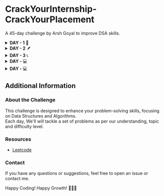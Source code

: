 # CrackYourInternship-CrackYourPlacement

A 45-day challenge by Arsh Goyal to improve DSA skills.

<details>
<summary><strong>DAY - 1</strong> 🌟</summary>

| S. No. | PROBLEM NAME                      | TOPIC NAME       | LEVEL | LINK                                                                   |
| ------ | --------------------------------- | ---------------- | ----- | ---------------------------------------------------------------------- |
| 01.    | 1. Two Sum                        | Arrays           | Easy  | [Leetcode](https://leetcode.com/problems/two-sum)                      |
| 02.    | 67. Add Binary                    | Maths            | Easy  | [Leetcode](https://leetcode.com/problems/add-binary)                   |
| 03.    | 168. Excel Sheet Column Title     | Maths            | Easy  | [Leetcode](https://leetcode.com/problems/excel-sheet-column-title)     |
| 04.    | 232. Implement Queue using Stacks | Stack and Queues | Easy  | [Leetcode](https://leetcode.com/problems/implement-queue-using-stacks) |

</details>

<details>
<summary><strong>DAY - 2</strong> 🪶</summary>

| S. No. | PROBLEM NAME                            | TOPIC NAME   | LEVEL | LINK         |
| ------ | --------------------------------------- | ------------ | ----- | ------------ |
| 01.    | 26. Remove Duplicates from Sorted Array | Arrays       | Easy  | [Leetcode]() |
| 02.    | 206. Reverse Linked List                | Linked Lists | Easy  | [Leetcode]() |

</details>

<details>
<summary><strong>DAY - 3</strong> 📞</summary>

| S. No. | PROBLEM NAME                       | TOPIC NAME       | LEVEL  | LINK                                                                     |
| ------ | ---------------------------------- | ---------------- | ------ | ------------------------------------------------------------------------ |
| 01.    | 33. Search in Rotated Sorted Array | Arrays           | Medium | [Leetcode](https://leetcode.com/problems/search-in-rotated-sorted-array) |
| 02.    | 225. Implement Stack using Queues  | Stack and Queues | Easy   | [Leetcode](https://leetcode.com/problems/implement-stack-using-queues)   |
| 03.    | 283. Move Zeroes                   | Arrays           | Easy   | [Leetcode](https://leetcode.com/problems/move-zeroes)                    |

</details>

<details>
<summary><strong>DAY - </strong> 💻</summary>

| S. No. | PROBLEM NAME | TOPIC NAME | LEVEL | LINK         |
| ------ | ------------ | ---------- | ----- | ------------ |
| 01.    |              |            |       | [Leetcode]() |
| 02.    |              |            |       | [Leetcode]() |
| 03.    |              |            |       | [Leetcode]() |

</details>

<details>
<summary><strong>DAY - </strong> 💻</summary>

| S. No. | PROBLEM NAME | TOPIC NAME | LEVEL | LINK         |
| ------ | ------------ | ---------- | ----- | ------------ |
| 01.    |              |            |       | [Leetcode]() |
| 02.    |              |            |       | [Leetcode]() |
| 03.    |              |            |       | [Leetcode]() |

</details>

## Additional Information

### About the Challenge

This challenge is designed to enhance your problem-solving skills, focusing on Data Structures and Algorithms. <br>
Each day, We'll will tackle a set of problems as per our understanding, topic and difficulty level.

### Resources

- [Leetcode](https://leetcode.com/)

### Contact

If you have any questions or suggestions, feel free to open an issue or contact me.

Happy Coding! Happy Growth! 🏃‍♂️💨
